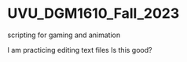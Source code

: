# UVU_DGM1610_Fall_2023
scripting for gaming and animation

I am practicing editing text files
Is this good?